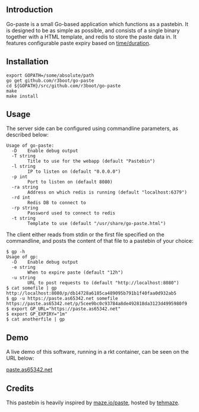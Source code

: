 ## Introduction
Go-paste is a small Go-based application which functions as a pastebin. It is designed to be as simple as possible, and consists of a single binary together with a HTML template, and redis to store the paste data in. It features configurable paste expiry based on [time/duration](https://golang.org/pkg/time/).

## Installation
```
export GOPATH=/some/absolute/path
go get github.com/r3boot/go-paste
cd ${GOPATH}/src/github.com/r3boot/go-paste
make
make install
```

## Usage
The server side can be configured using commandline parameters, as described below:
```
Usage of go-paste:
  -D	Enable debug output
  -T string
    	Title to use for the webapp (default "Pastebin")
  -l string
    	IP to listen on (default "0.0.0.0")
  -p int
    	Port to listen on (default 8080)
  -ra string
    	Address on which redis is running (default "localhost:6379")
  -rd int
    	Redis DB to connect to
  -rp string
    	Password used to connect to redis
  -t string
    	Template to use (default "/usr/share/go-paste.html")
```

The client either reads from stdin or the first file specified on the commandline, and posts the content of that file to a pastebin of your choice:

```
$ gp -h
Usage of gp:
  -D	Enable debug output
  -e string
    	When to expire paste (default "12h")
  -u string
    	URL to post requests to (default "http://localhost:8080")
$ cat somefile | gp
http://localhost:8080/p/db14728a6185ca489095b791b1f40faa0d932ab5
$ gp -u https://paste.as65342.net somefile
https://paste.as65342.net/p/5cee9bc0c93784a8de492818da3123d4995980f9
$ export GP_URL="https://paste.as65342.net"
$ export GP_EXPIRY="1m"
$ cat anotherfile | gp
```

## Demo
A live demo of this software, running in a rkt container, can be seen on the URL below:

[paste.as65342.net](https://paste.as65342.net)

## Credits
This pastebin is heavily inspired by [maze.io/paste](https://maze.io/paste), hosted by [tehmaze](https://github.com/tehmaze).
